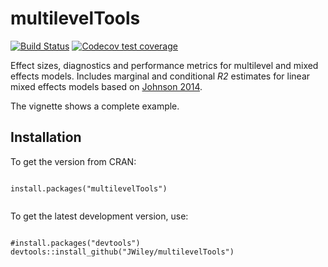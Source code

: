 multilevelTools
===============

<!-- badges: start -->
[![Build
Status](https://travis-ci.com/JWiley/multilevelTools.svg?branch=master)](https://travis-ci.com/JWiley/multilevelTools)
[![Codecov test coverage](https://codecov.io/gh/JWiley/multilevelTools/branch/master/graph/badge.svg)](https://codecov.io/gh/JWiley/multilevelTools?branch=master)
<!-- badges: end -->


Effect sizes, diagnostics and performance metrics for
multilevel and mixed effects models.
Includes marginal and conditional *R2* estimates for linear mixed
effects models based on 
[Johnson 2014](https://dx.doi.org/10.1111/2041-210X.12225).

The vignette shows a complete example.
  
Installation
------------

To get the version from CRAN:

```

install.packages("multilevelTools")


``` 

To get the latest development version, use:

```

#install.packages("devtools")
devtools::install_github("JWiley/multilevelTools")

```

